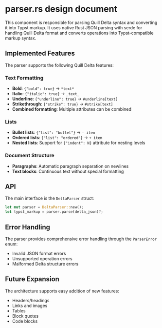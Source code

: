 # parser.rs design document

This component is responsible for parsing Quill Delta syntax and converting it into Typst markup. It uses native Rust JSON parsing with serde for handling Quill Delta format and converts operations into Typst-compatible markup syntax.

## Implemented Features

The parser supports the following Quill Delta features:

### Text Formatting
- **Bold**: `{"bold": true}` → `*text*`
- **Italic**: `{"italic": true}` → `_text_`
- **Underline**: `{"underline": true}` → `#underline[text]`
- **Strikethrough**: `{"strike": true}` → `#strike[text]`
- **Combined formatting**: Multiple attributes can be combined

### Lists
- **Bullet lists**: `{"list": "bullet"}` → `- item`
- **Ordered lists**: `{"list": "ordered"}` → `+ item`
- **Nested lists**: Support for `{"indent": N}` attribute for nesting levels

### Document Structure
- **Paragraphs**: Automatic paragraph separation on newlines
- **Text blocks**: Continuous text without special formatting

## API

The main interface is the `DeltaParser` struct:

```rust
let mut parser = DeltaParser::new();
let typst_markup = parser.parse(delta_json)?;
```

## Error Handling

The parser provides comprehensive error handling through the `ParserError` enum:
- Invalid JSON format errors
- Unsupported operation errors
- Malformed Delta structure errors

## Future Expansion

The architecture supports easy addition of new features:
- Headers/headings
- Links and images
- Tables
- Block quotes
- Code blocks

